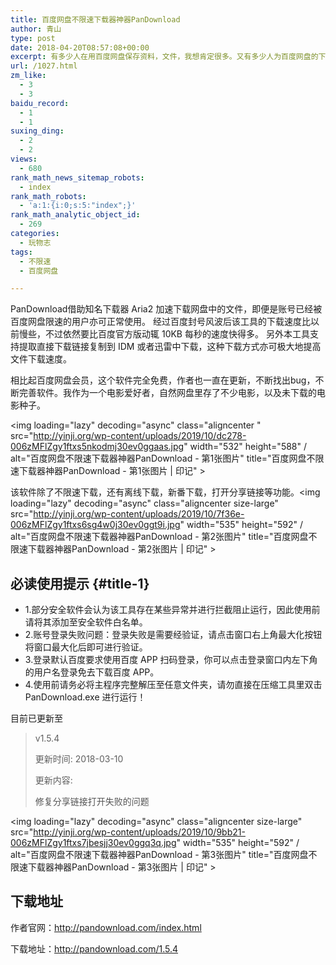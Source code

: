 ```yaml
---
title: 百度网盘不限速下载器神器PanDownload
author: 青山
type: post
date: 2018-04-20T08:57:08+00:00
excerpt: 有多少人在用百度网盘保存资料，文件，我想肯定很多。又有多少人为百度网盘的下载速度而哭泣呢，估计不少。特别是下载内存很大的电影，往往得几十分钟，甚至一个小时，并且总会提示你开通会员。现在，不用开通会员，再大的文件，几分钟就可搞定。
url: /1027.html
zm_like:
  - 3
  - 3
baidu_record:
  - 1
  - 1
suxing_ding:
  - 2
  - 2
views:
  - 680
rank_math_news_sitemap_robots:
  - index
rank_math_robots:
  - 'a:1:{i:0;s:5:"index";}'
rank_math_analytic_object_id:
  - 269
categories:
  - 玩物志
tags:
  - 不限速
  - 百度网盘

---
```

<p class="entry-title">
  PanDownload借助知名下载器 Aria2 加速下载网盘中的文件，即便是账号已经被百度网盘限速的用户亦可正常使用。 经过百度封号风波后该工具的下载速度比以前慢些，不过依然要比百度官方版动辄 10KB 每秒的速度快得多。 另外本工具支持提取直接下载链接复制到 IDM 或者迅雷中下载，这种下载方式亦可极大地提高文件下载速度。
</p>

相比起百度网盘会员，这个软件完全免费，作者也一直在更新，不断找出bug，不断完善软件。我作为一个电影爱好者，自然网盘里存了不少电影，以及未下载的电影种子。

<img loading="lazy" decoding="async" class="aligncenter " src="http://yinji.org/wp-content/uploads/2019/10/dc278-006zMFlZgy1ftxs5nkodmj30ev0ggaas.jpg" width="532" height="588" / alt="百度网盘不限速下载器神器PanDownload - 第1张图片" title="百度网盘不限速下载器神器PanDownload - 第1张图片 | 印记" >

该软件除了不限速下载，还有离线下载，新番下载，打开分享链接等功能。<img loading="lazy" decoding="async" class="aligncenter size-large" src="http://yinji.org/wp-content/uploads/2019/10/7f36e-006zMFlZgy1ftxs6sg4w0j30ev0ggt9i.jpg" width="535" height="592" / alt="百度网盘不限速下载器神器PanDownload - 第2张图片" title="百度网盘不限速下载器神器PanDownload - 第2张图片 | 印记" >

## 必读使用提示 {#title-1}

  * 1.部分安全软件会认为该工具存在某些异常并进行拦截阻止运行，因此使用前请将其添加至安全软件白名单。
  * 2.账号登录失败问题：登录失败是需要经验证，请点击窗口右上角最大化按钮将窗口最大化后即可进行验证。
  * 3.登录默认百度要求使用百度 APP 扫码登录，你可以点击登录窗口内左下角的用户名登录免去下载百度 APP。
  * 4.使用前请务必将主程序完整解压至任意文件夹，请勿直接在压缩工具里双击 PanDownload.exe 进行运行！

目前已更新至

> v1.5.4
> 
> 更新时间: 2018-03-10
> 
> 更新内容:
> 
> <span style="text-indent: 2em; color: #555555;">修复分享链接打开失败的问题</span>

<img loading="lazy" decoding="async" class="aligncenter size-large" src="http://yinji.org/wp-content/uploads/2019/10/9bb21-006zMFlZgy1ftxs7jbesjj30ev0ggq3q.jpg" width="535" height="592" / alt="百度网盘不限速下载器神器PanDownload - 第3张图片" title="百度网盘不限速下载器神器PanDownload - 第3张图片 | 印记" >

## 下载地址

作者官网：<http://pandownload.com/index.html>

下载地址：<http://pandownload.com/1.5.4>

&nbsp;